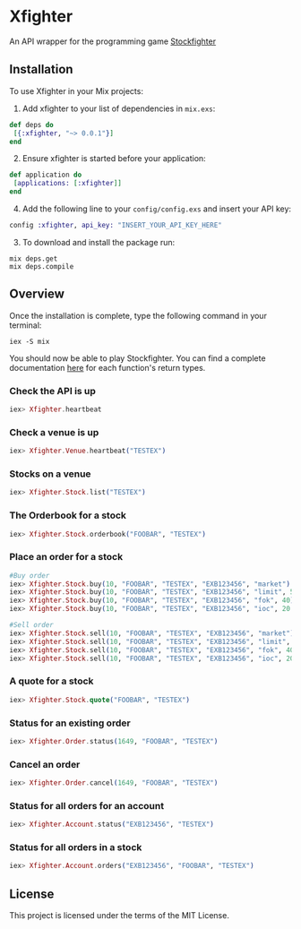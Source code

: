 # Xfighter

An API wrapper for the programming game [Stockfighter](https://starfighter.readme.io/docs)

## Installation

To use Xfighter in your Mix projects:

  1. Add xfighter to your list of dependencies in `mix.exs`:

  ```elixir
  def deps do
   [{:xfighter, "~> 0.0.1"}]
  end
  ```

  2. Ensure xfighter is started before your application:

  ```elixir
  def application do
   [applications: [:xfighter]]
  end
  ```

  4. Add the following line to your `config/config.exs` and insert your API key:

  ```elixir
  config :xfighter, api_key: "INSERT_YOUR_API_KEY_HERE"
  ```

  3. To download and install the package run:

  ```
  mix deps.get
  mix deps.compile
  ```

## Overview

Once the installation is complete, type the following command in your terminal:

```
iex -S mix
```
	
You should now be able to play Stockfighter. You can find a complete documentation
[here](http://hexdocs.pm/xfighter) for each function's return types.

### Check the API is up

```elixir
iex> Xfighter.heartbeat
```

### Check a venue is up

```elixir
iex> Xfighter.Venue.heartbeat("TESTEX")
```
### Stocks on a venue

```elixir
iex> Xfighter.Stock.list("TESTEX")
```

### The Orderbook for a stock

```elixir
iex> Xfighter.Stock.orderbook("FOOBAR", "TESTEX")
```

### Place an order for a stock

```elixir
#Buy order
iex> Xfighter.Stock.buy(10, "FOOBAR", "TESTEX", "EXB123456", "market")
iex> Xfighter.Stock.buy(10, "FOOBAR", "TESTEX", "EXB123456", "limit", 50.16)
iex> Xfighter.Stock.buy(10, "FOOBAR", "TESTEX", "EXB123456", "fok", 40)
iex> Xfighter.Stock.buy(10, "FOOBAR", "TESTEX", "EXB123456", "ioc", 20.5)

#Sell order
iex> Xfighter.Stock.sell(10, "FOOBAR", "TESTEX", "EXB123456", "market")
iex> Xfighter.Stock.sell(10, "FOOBAR", "TESTEX", "EXB123456", "limit", 50.16)
iex> Xfighter.Stock.sell(10, "FOOBAR", "TESTEX", "EXB123456", "fok", 40)
iex> Xfighter.Stock.sell(10, "FOOBAR", "TESTEX", "EXB123456", "ioc", 20.5)
```

### A quote for a stock

```elixir
iex> Xfighter.Stock.quote("FOOBAR", "TESTEX")
```

### Status for an existing order

```elixir
iex> Xfighter.Order.status(1649, "FOOBAR", "TESTEX")
```

### Cancel an order

```elixir
iex> Xfighter.Order.cancel(1649, "FOOBAR", "TESTEX")
```

### Status for all orders for an account

```elixir
iex> Xfighter.Account.status("EXB123456", "TESTEX")
```
### Status for all orders in a stock

```elixir
iex> Xfighter.Account.orders("EXB123456", "FOOBAR", "TESTEX")
```

## License

This project is licensed under the terms of the MIT License.
